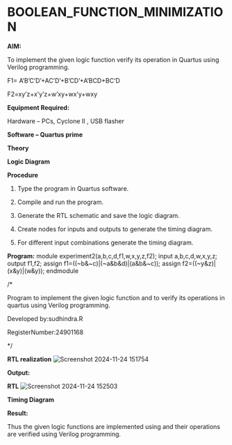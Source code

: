 # BOOLEAN_FUNCTION_MINIMIZATION

**AIM:**

To implement the given logic function verify its operation in Quartus using Verilog programming.

F1= A’B’C’D’+AC’D’+B’CD’+A’BCD+BC’D 

F2=xy’z+x’y’z+w’xy+wx’y+wxy

**Equipment Required:**

Hardware – PCs, Cyclone II , USB flasher

**Software – Quartus prime**

**Theory**

**Logic Diagram**

**Procedure**

1.	Type the program in Quartus software.

2.	Compile and run the program.

3.	Generate the RTL schematic and save the logic diagram.

4.	Create nodes for inputs and outputs to generate the timing diagram.

5.	For different input combinations generate the timing diagram.


**Program:**
module experiment2(a,b,c,d,f1,w,x,y,z,f2);
input a,b,c,d,w,x,y,z;
output f1,f2;
assign f1=((~b&~c)|(~a&b&d)|(a&b&~c));
assign f2=((~y&z)|(x&y)|(w&y));
endmodule

/*

Program to implement the given logic function and to verify its operations in quartus using Verilog programming. 

Developed by:sudhindra.R

RegisterNumber:24901168

*/


**RTL realization**
![Screenshot 2024-11-24 151754](https://github.com/user-attachments/assets/fcbd1d1f-f0c1-4984-b3c2-af72421c8636)


**Output:**


**RTL**
![Screenshot 2024-11-24 152503](https://github.com/user-attachments/assets/784edf15-3765-43db-92a3-f933ad093261)



**Timing Diagram**

**Result:**

Thus the given logic functions are implemented using and their operations are verified using Verilog programming.

